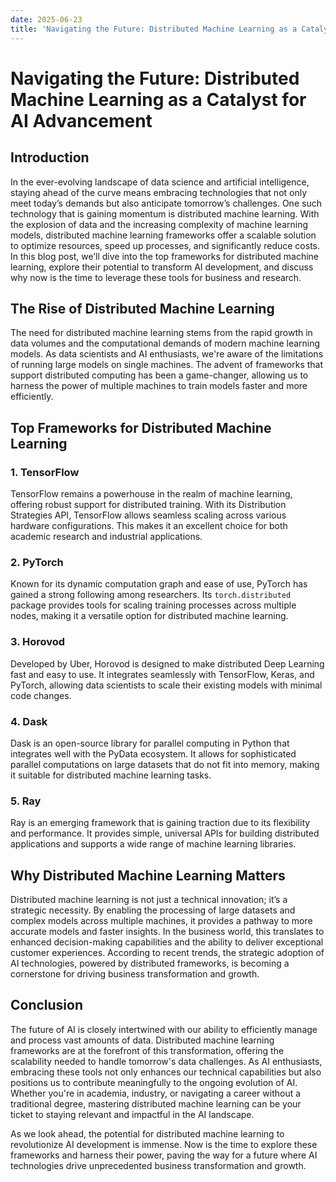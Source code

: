 ```yaml
---
date: 2025-06-23
title: 'Navigating the Future: Distributed Machine Learning as a Catalyst for AI Advancement'
---
```


# Navigating the Future: Distributed Machine Learning as a Catalyst for AI Advancement

## Introduction

In the ever-evolving landscape of data science and artificial intelligence, staying ahead of the curve means embracing technologies that not only meet today’s demands but also anticipate tomorrow’s challenges. One such technology that is gaining momentum is distributed machine learning. With the explosion of data and the increasing complexity of machine learning models, distributed machine learning frameworks offer a scalable solution to optimize resources, speed up processes, and significantly reduce costs. In this blog post, we’ll dive into the top frameworks for distributed machine learning, explore their potential to transform AI development, and discuss why now is the time to leverage these tools for business and research.

<!-- more -->
## The Rise of Distributed Machine Learning

The need for distributed machine learning stems from the rapid growth in data volumes and the computational demands of modern machine learning models. As data scientists and AI enthusiasts, we're aware of the limitations of running large models on single machines. The advent of frameworks that support distributed computing has been a game-changer, allowing us to harness the power of multiple machines to train models faster and more efficiently.

## Top Frameworks for Distributed Machine Learning

### 1. **TensorFlow**

TensorFlow remains a powerhouse in the realm of machine learning, offering robust support for distributed training. With its Distribution Strategies API, TensorFlow allows seamless scaling across various hardware configurations. This makes it an excellent choice for both academic research and industrial applications.

### 2. **PyTorch**

Known for its dynamic computation graph and ease of use, PyTorch has gained a strong following among researchers. Its `torch.distributed` package provides tools for scaling training processes across multiple nodes, making it a versatile option for distributed machine learning.

### 3. **Horovod**

Developed by Uber, Horovod is designed to make distributed Deep Learning fast and easy to use. It integrates seamlessly with TensorFlow, Keras, and PyTorch, allowing data scientists to scale their existing models with minimal code changes.

### 4. **Dask**

Dask is an open-source library for parallel computing in Python that integrates well with the PyData ecosystem. It allows for sophisticated parallel computations on large datasets that do not fit into memory, making it suitable for distributed machine learning tasks.

### 5. **Ray**

Ray is an emerging framework that is gaining traction due to its flexibility and performance. It provides simple, universal APIs for building distributed applications and supports a wide range of machine learning libraries.

## Why Distributed Machine Learning Matters

Distributed machine learning is not just a technical innovation; it’s a strategic necessity. By enabling the processing of large datasets and complex models across multiple machines, it provides a pathway to more accurate models and faster insights. In the business world, this translates to enhanced decision-making capabilities and the ability to deliver exceptional customer experiences. According to recent trends, the strategic adoption of AI technologies, powered by distributed frameworks, is becoming a cornerstone for driving business transformation and growth.

## Conclusion

The future of AI is closely intertwined with our ability to efficiently manage and process vast amounts of data. Distributed machine learning frameworks are at the forefront of this transformation, offering the scalability needed to handle tomorrow's data challenges. As AI enthusiasts, embracing these tools not only enhances our technical capabilities but also positions us to contribute meaningfully to the ongoing evolution of AI. Whether you're in academia, industry, or navigating a career without a traditional degree, mastering distributed machine learning can be your ticket to staying relevant and impactful in the AI landscape.

As we look ahead, the potential for distributed machine learning to revolutionize AI development is immense. Now is the time to explore these frameworks and harness their power, paving the way for a future where AI technologies drive unprecedented business transformation and growth.